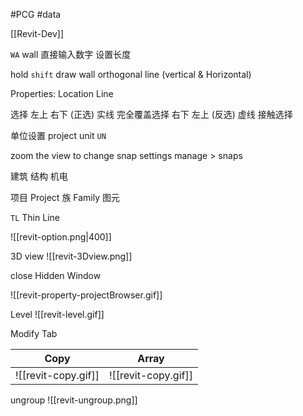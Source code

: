 #PCG #data 

[[Revit-Dev]]

`WA` wall
直接输入数字 设置长度

hold `shift` draw wall orthogonal line (vertical & Horizontal)

Properties:
Location Line

选择
左上 右下 (正选) 实线 完全覆盖选择
右下 左上 (反选) 虚线 接触选择

单位设置
project unit
`UN`

zoom the view to change snap settings
manage > snaps

建筑 结构 机电

项目 Project
族 Family
图元

`TL` Thin Line

![[revit-option.png|400]]

3D view
![[revit-3Dview.png]]

close Hidden Window

![[revit-property-projectBrowser.gif]]

Level
![[revit-level.gif]]

Modify Tab

| Copy                | Array               |
| ------------------- | ------------------- |
| ![[revit-copy.gif]] | ![[revit-copy.gif]] |

ungroup
![[revit-ungroup.png]]




